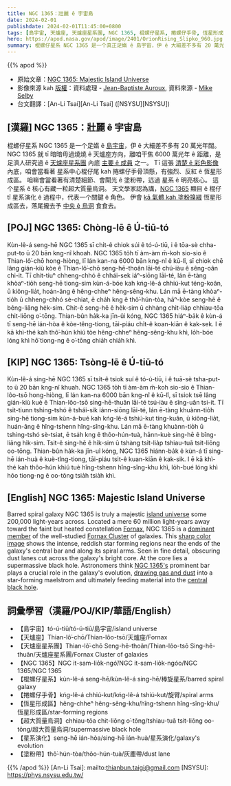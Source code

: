 ```yaml
---
title: NGC 1365：壯麗 ê 宇宙島
date: 2024-02-01
publishdate: 2024-02-01T11:45:00+0800
tags: [島宇宙, 天爐座, 天爐座星系團, NGC 1365, 棍螺仔星系, 捲螺仔手骨, 恆星形成區, 超大質量烏洞, 星系演化, 塗粉帶]
hero: https://apod.nasa.gov/apod/image/2401/OrionRising_Slipko_960.jpg
summary: 棍螺仔星系 NGC 1365 是一个真正足媠 ê 島宇宙，伊 ê 大細差不多有 20 萬光年闊。
---
```


{{% apod %}}

- 原始文章：[NGC 1365: Majestic Island Universe](https://apod.nasa.gov/apod/ap240201.html)
- 影像來源 kah [版權][copyright]：資料處理 - [Jean-Baptiste Auroux](https://millenniumphoton.com/), 資料來源 - [Mike Selby](https://throughlightandtime.com/)
- 台文翻譯：[An-Li Tsai][An-Li Tsai] ([NSYSU][NSYSU])

## [漢羅] NGC 1365：壯麗 ê 宇宙島
棍螺仔星系 NGC 1365 是一个足媠 ê [島宇宙][island universe]，伊 ê 大細差不多有 20 萬光年闊。
NGC 1365 就 tī 暗暗毋過燒燒 ê 天爐座方向，離咱干焦 6000 萬光年 ê 距離，是 足濟人研究過 ê [天爐座星系團][Fornax Cluster] 內底 [主要 ê 成員][dominant member] 之一。
Tī 這張 [清楚 ê 彩色影像][sharp color image] 內底，咱會當看著 星系中心棍仔尾 kah 捲螺仔手骨頂懸，有強烈、反紅 ê 恆星形成區。
咱嘛會當看著有清楚細節、會閘光 ê 塗粉帶，迒過 星系 ê 明亮核心。
這个星系 ê 核心有藏一粒超大質量烏洞。
天文學家認為講，[NGC 1365][NGC 1365's] 顯目 ê 棍仔 tī 星系演化 ê 過程中，代表一个關鍵 ê 角色。
伊會 [kā 氣體 kah 塗粉搝綴][drawing gas and dust] 恆星形成區去，落尾攏去予 [中央 ê 烏洞][central black hole] 食食去。

## [POJ] NGC 1365: Chòng-lē ê Ú-tiū-tó
Kùn-lê-á seng-hē NGC 1365 sī chi̍t-ê chiok súi ê tó-ú-tiū, i ê tōa-sè chha-put-to ū 20 bān kng-nî khoah.
NGC 1365 to̍h tī àm-àm m̄-koh sio-sio ê Thian-lô͘-chō hong-hiòng, lī lán kan-na 6000 bān kng-nî ê kū-lî, sī chiok chē lâng gián-kiù kòe ê Thian-lô͘-chō seng-hē-thoân lāi-té chú-iàu ê sêng-oân chi-it.
Tī chit-tiuⁿ chheng-chhó ê chhái-sek iáⁿ-siōng lāi-té, lán ē-tàng khòaⁿ-tio̍h seng-hē tiong-sim kùn-á-bóe kah kńg-lê-á chhiú-kut téng-koân, ū kiông-lia̍t, hoán-âng ê hêng-chheⁿ hêng-sêng-khu.
Lán mā ē-tàng khòaⁿ-tio̍h ū chheng-chhó sè-chiat, ē cha̍h kng ê thô͘-hún-tòa, hāⁿ-kòe seng-hē ê bêng-liāng he̍k-sim.
Chit-ê seng-hē ê he̍k-sim ū chhàng chi̍t-lia̍p chhiau-tōa chit-liōng o͘-tōng.
Thian-bûn ha̍k-ka jīn-ûi kóng, NGC 1365 hiáⁿ-ba̍k ê kùn-á tī seng-hē ián-hòa ê kòe-têng-tiong, tāi-piáu chi̍t-ê koan-kiān ê kak-sek.
I ē kā khì-thé kah thô͘-hún khiú tòe hêng-chheⁿ hêng-sêng-khu khì, lo̍h-bóe lóng khì hō͘ tiong-ng ê o͘-tōng chia̍h chia̍h khì.

## [KIP] NGC 1365: Tsòng-lē ê Ú-tiū-tó
Kùn-lê-á sing-hē NGC 1365 sī tsi̍t-ê tsiok suí ê tó-ú-tiū, i ê tuā-sè tsha-put-to ū 20 bān kng-nî khuah.
NGC 1365 to̍h tī àm-àm m̄-koh sio-sio ê Thian-lôo-tsō hong-hiòng, lī lán kan-na 6000 bān kng-nî ê kū-lî, sī tsiok tsē lâng gián-kiù kuè ê Thian-lôo-tsō sing-hē-thuân lāi-té tsú-iàu ê sîng-uân tsi-it.
Tī tsit-tiunn tshing-tshó ê tshái-sik iánn-siōng lāi-té, lán ē-tàng khuànn-tio̍h sing-hē tiong-sim kùn-á-bué kah kńg-lê-á tshiú-kut tíng-kuân, ū kiông-lia̍t, huán-âng ê hîng-tshenn hîng-sîng-khu.
Lán mā ē-tàng khuànn-tio̍h ū tshing-tshó sè-tsiat, ē tsa̍h kng ê thôo-hún-tuà, hānn-kuè sing-hē ê bîng-liāng hi̍k-sim.
Tsit-ê sing-hē ê hi̍k-sim ū tshàng tsi̍t-lia̍p tshiau-tuā tsit-liōng oo-tōng.
Thian-bûn ha̍k-ka jīn-uî kóng, NGC 1365 hiánn-ba̍k ê kùn-á tī sing-hē ián-huà ê kuè-tîng-tiong, tāi-piáu tsi̍t-ê kuan-kiān ê kak-sik.
I ē kā khì-thé kah thôo-hún khiú tuè hîng-tshenn hîng-sîng-khu khì, lo̍h-bué lóng khì hōo tiong-ng ê oo-tōng tsia̍h tsia̍h khì.

## [English] NGC 1365: Majestic Island Universe
Barred spiral galaxy NGC 1365 is truly a majestic [island universe][island universe] some 200,000 light-years across.
Located a mere 60 million light-years away toward the faint but heated constellation [Fornax][Fornax], NGC 1365 is a [dominant member][dominant member] of the well-studied [Fornax Cluster][Fornax Cluster] of galaxies.
This [sharp color image][sharp color image] shows the intense, reddish star forming regions near the ends of the galaxy's central bar and along its spiral arms.
Seen in fine detail, obscuring dust lanes cut across the galaxy's bright core.
At the core lies a supermassive black hole.
Astronomers think [NGC 1365's][NGC 1365's] prominent bar plays a crucial role in the galaxy's evolution, [drawing gas and dust][drawing gas and dust] into a star-forming maelstrom and ultimately feeding material into the [central black hole][central black hole].

## 詞彙學習（漢羅/POJ/KIP/華語/English）
- 【島宇宙】tó-ú-tiū/tó-ú-tiū/島宇宙/island universe
- 【天爐座】Thian-lô͘-chō/Thian-lôo-tsō/天爐座/Fornax
- 【天爐座星系團】Thian-lô͘-chō Seng-hē-thoân/Thian-lôo-tsō Sing-hē-thuân/天爐座星系團/Fornax Cluster of galaxies
- 【NGC 1365】NGC it-sam-lio̍k-ngó͘/NGC it-sam-lio̍k-ngóo/NGC 1365/NGC 1365
- 【棍螺仔星系】kùn-lê-á seng-hē/kùn-lê-á sing-hē/棒旋星系/barred spiral galaxy
- 【捲螺仔手骨】kńg-lê-á chhiú-kut/kńg-lê-á tshiú-kut/旋臂/spiral arms
- 【恆星形成區】hêng-chheⁿ hêng-sêng-khu/hîng-tshenn hîng-sîng-khu/恆星形成區/star-forming regions
- 【超大質量烏洞】chhiau-tōa chit-liōng o͘-tōng/tshiau-tuā tsit-liōng oo-tōng/超大質量烏洞/supermassive black hole
- 【星系演化】seng-hē ián-hòa/sing-hē ián-huà/星系演化/galaxy's evolution
- 【塗粉帶】thô͘-hún-tòa/thôo-hún-tuà/灰塵帶/dust lane

{{% /apod %}}
[An-Li Tsai]: mailto:thianbun.taigi@gmail.com
[NSYSU]: https://phys.nsysu.edu.tw/

[copyright]: https://apod.nasa.gov/apod/fap/lib/about_apod.html#srapply
[License]: https://creativecommons.org/licenses/by/3.0/

[island universe]:https://apod.nasa.gov/apod/ap100109.html
[Fornax]:https://earthsky.org/constellations/fornax-the-furnace-galaxy-hubble-ultra-deep-field/
[dominant member]:https://apod.nasa.gov/apod/ap220129.html
[Fornax Cluster]:http://www.atlasoftheuniverse.com/galgrps/for.html
[sharp color image]:https://www.astrobin.com/cq7ja1/
[NGC 1365's]:http://arxiv.org/abs/0907.2602
[drawing gas and dust]:https://webbtelescope.org/contents/media/images/2023/104/01GS812G7AGRG6D1WCXPS3EYZ5
[central black hole]:https://phys.org/news/2022-08-image-webb-galaxy-ngc-supermassive.html
